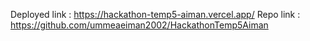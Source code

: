 Deployed link : https://hackathon-temp5-aiman.vercel.app/
Repo link : https://github.com/ummeaeiman2002/HackathonTemp5Aiman